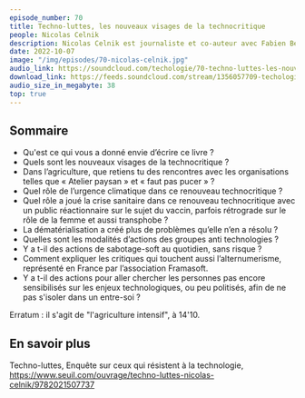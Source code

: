 ```yaml
---
episode_number: 70
title: Techno-luttes, les nouveaux visages de la technocritique
people: Nicolas Celnik
description: Nicolas Celnik est journaliste et co-auteur avec Fabien Benoit de Techno-luttes, enquête sur ceux qui résistent à la technologie, aux éditions du Seuil en partenariat avec Reporterre.
date: 2022-10-07
image: "/img/episodes/70-nicolas-celnik.jpg"
audio_link: https://soundcloud.com/techologie/70-techno-luttes-les-nouveaux-visages-de-la-technocritique-avec-nicolas-celnik
download_link: https://feeds.soundcloud.com/stream/1356057709-techologie-70-techno-luttes-les-nouveaux-visages-de-la-technocritique-avec-nicolas-celnik.mp3
audio_size_in_megabyte: 38
top: true
---
```


## Sommaire

- Qu'est ce qui vous a donné envie d’écrire ce livre ?
- Quels sont les nouveaux visages de la technocritique ?
- Dans l’agriculture, que retiens tu des rencontres avec les organisations telles que « Atelier paysan » et « faut pas pucer » ?
- Quel rôle de l’urgence climatique dans ce renouveau technocritique ?
- Quel rôle a joué la crise sanitaire dans ce renouveau technocritique avec un public réactionnaire sur le sujet du vaccin, parfois rétrograde sur le rôle de la femme et aussi transphobe ? 
- La dématérialisation a créé plus de problèmes qu’elle n’en a résolu  ?
- Quelles sont les modalités d’actions des groupes anti technologies ?
- Y a t-il des actions de sabotage-soft au quotidien, sans risque ?
- Comment expliquer les critiques qui touchent aussi l’alternumerisme, représenté en France par l’association Framasoft. 
- Y a t-il des actions pour aller chercher les personnes pas encore sensibilisés sur les enjeux technologiques, ou peu politisés, afin de ne pas s'isoler dans un entre-soi ?

Erratum : il s'agit de "l'agriculture intensif", à 14'10.

## En savoir plus

Techno-luttes, Enquête sur ceux qui résistent à la technologie, https://www.seuil.com/ouvrage/techno-luttes-nicolas-celnik/9782021507737
